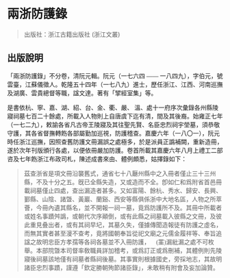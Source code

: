 # <font face = "Source Han Serif">兩浙防護錄</font>

> 出版社：浙江古籍出版社 (浙江文叢)

## 出版說明

<font face = "Source Han Serif">「兩浙防護錄」不分卷，清阮元輯。阮元（一七六四 —— 一八四九），字伯元，號雲臺，江蘇儀徵人。乾隆五十四年（一七八九）進士，歷任浙江、江西、河南巡撫及湖廣、雲貴總督等職，諡文達。著有「揅經室集」等。</font>

<font face = "Source Han Serif">是書依杭、寧、嘉、湖、紹、台、金、衢、嚴、 溫、處十一府序次彙錄各州縣陵寢祠墓七百二十餘處，所載入人物則上自唐虞下迄有清，間及其後裔。始雍正七年（一七二九），敕諭各省凡古帝王陵寢及其往聖先賢、名臣忠烈祠宇塋墓，須恭敬守護，其各省督撫轉飭各部屬勤加巡視，防護稽查。嘉慶六年（一八〇一），阮元時任浙江巡撫，因照查舊防護文冊漏誤之處極多，於是派員正譌補闕，重新造冊，遂於次年刊版頒行各處，以便依冊嚴加防護。卷首所載其嘉慶六年八月上禮工二部咨及七年飭浙江布政司札，陳述成書來由、體例頗悉，姑擇錄如下：</font>

><font face = "Source Han Serif">茲查浙省是項文冊沿襲舊式，通省七十八㕔州縣中之入冊者僅止三十三州縣，不及十分之五。旣已全縣失造，又或造而不全。卽如仁和爲附省首邑冊載祠墓僅止四處，查出漏造者甚多。又如富陽、餘杭、秀水、歸安、長興、鄞縣、山陰、諸曁、黃巖、蘭谿、西安等縣俱係浙中大地名區，人物之所萃薈，今冊內遺其縣名，並不開報一祠一墓，竟爲防護所不及。其冊中所載者或姓名事蹟舛譌，或朝代次序顚倒，或有此縣之祠墓載入彼縣之文冊，及彼此重見叠出者，或有其祠早圮，其墓久失，僅據傳聞造報徒有防護之虛名，而無其實者甚至漫不查考，竟將國朝奉旨從祀文廟之元儒金履祥等、奉旨追諡之故明忠臣方孝孺等各祠各墓並不入冊防護，𦊱 (罣)漏紕漏之處不可枚舉。本部院曁本司督率敎職員詳加稽考，或爲訂正或爲刪補，其體例則先陵寢後祠墓該地僅有祠墓者縣祠後墓。其事實則根據國史，旁採地志，其故明諸臣忠烈事蹟，謹遵「欽定勝朝殉節諸臣錄」，未敢稍有附會及妄加論贊。</font>


